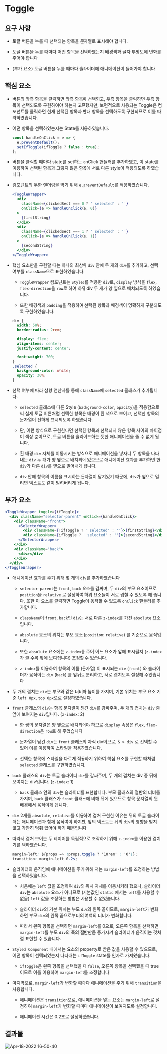 # Toggle

## 요구 사항

- 토글 버튼을 누를 때 선택되는 항목을 문자열로 표시해야 합니다.

- 토글 버튼을 누를 때마다 어떤 항목을 선택하였는지 배경색과 글자 투명도에 변화를 주어야 합니다

- (부가 요소) 토글 버튼을 누를 때마다 슬라이더에 애니메이션이 들어가야 합니다

## 핵심 요소

- 버튼의 좌측 항목을 클릭하면 좌측 항목이 선택되고, 우측 항목을 클릭하면 우측 항목이 선택되도록 구현하여야 하는지 고민했지만, 보편적으로 사용되는 Toggle은 컴포넌트를 클릭하면 현재 선택된 항목과 반대 항목을 선택하도록 구현되므로 이를 따라하였습니다.

- 어떤 항목을 선택하였는지는 State를 사용하였습니다.

  ```jsx
  const handleOnClick = e => {
    e.preventDefault();
    setIfToggle(ifToggle ? false : true);
  };
  ```

- 버튼을 클릭할 때마다 state를 set하는 onClick 핸들러를 추가하였고, 이 state를 이용하여 선택된 항목과 그렇지 않은 항목에 서로 다른 style이 적용되도록 하였습니다.

- 컴포넌트의 무한 렌더링을 막기 위해 `e.preventDefault`를 적용하였습니다.

  ```jsx
  <ToggleWrapper>
    <div
      className={clickedSect === 0 ? ' selected' : ''}
      onClick={e => handleOnClick(e, 0)}
    >
      {firstString}
    </div>
    <div
      className={clickedSect === 1 ? ' selected' : ''}
      onClick={e => handleOnClick(e, 1)}
    >
      {secondString}
    </div>
  </ToggleWrapper>
  ```

- 핵심 요소만을 구현할 때는 하나의 최상위 `div` 안에 두 개의 `div`를 추가하고, 선택 여부를 `className`으로 표현하였습니다.

  - `ToggleWrapper` 컴포넌트는 `Styled`를 적용한 `div`로, `display` 방식을 `flex`, `flex-direction`을 `row`로 하여 하위 div 두 개가 양 옆으로 배치되도록 하였습니다.

  - 또한 배경색과 `padding`을 적용하여 선택된 항목과 배경색이 명확하게 구분되도록 구현하였습니다.

  ```css
  div {
    width: 50%;
    border-radius: 2rem;

    display: flex;
    align-items: center;
    justify-content: center;

    font-weight: 700;
  }
  .selected {
    background-color: white;
    opacity: 30%;
  }
  ```

- 선택 여부에 따라 삼항 연산자를 통해 `className`에 `selected` 클래스가 추가됩니다.

  - `selected` 클래스에 다른 Style (`background-color`, `opacity`)을 적용함으로써 실제 토글 버튼처럼 선택한 항목은 배경이 흰 색으로 보이고, 선택한 항목의 문자열이 진하게 표시되도록 하였습니다.

  - 단, 이런 방식으로 구현한다면 선택된 항목과 선택되지 않은 항목 사이의 차이점이 색상 뿐이므로, 토글 버튼을 슬라이드하는 듯한 애니메이션을 줄 수 없게 됩니다.

  - 흰 배경 `div` 자체를 이동시키는 방식으로 애니메이션을 넣자니 두 항목을 나타내는 `div` 두 개가 양 옆으로 배치되어 있으므로 애니메이션 효과를 추가하면 한 `div`가 다른 `div`를 옆으로 밀어내게 됩니다.

  - `div` 안에 항목의 이름을 표시하는 문자열이 담겨있기 때문에, `div`가 옆으로 밀리면 텍스트도 같이 밀려버리게 됩니다.

## 부가 요소

```jsx
<ToggleWrapper toggle={ifToggle}>
  <div className="selector-parent" onClick={handleOnClick}>
    <div className="front">
      <SelectorWrapper>
        <div className={!ifToggle ? ' selected' : ''}>{firstString}</div>
        <div className={ifToggle ? ' selected' : ''}>{secondString}</div>
      </SelectorWrapper>
    </div>
    <div className="back">
      <div></div>
    </div>
  </div>
</ToggleWrapper>
```

- 애니메이션 효과를 주기 위해 몇 개의 `div`를 추가하였습니다

  - `selector-parent`는 `front`, `back` 요소를 감싸며, 두 `div`의 부모 요소이므로 `position`을 `relative` 로 설정하여 하위 요소들이 서로 겹칠 수 있도록 해 줍니다. 또한 이 요소를 클릭하면 Toggle이 동작할 수 있도록 `onClick` 핸들러를 추가합니다.

  - `className`이 `front`, `back`인 `div`는 서로 다른 `z-index`를 가진 `absolute` 요소입니다.

  - `absolute` 요소의 위치는 부모 요소 (`position`: `relative`) 를 기준으로 움직입니다.

  - 또한 `absolute` 요소에는 `z-index`를 주어 어느 요소가 앞에 표시될지 (`z-index`가 클 수록 앞에 보여집니다) 조정할 수 있습니다.

  - `z-index`를 이용하여 항목의 이름 (문자열) 이 표시되는 `div` (`front`) 와 슬라이더가 움직이는 `div` (`back`) 를 앞뒤로 분리하고, 서로 겹치도록 설정해 주었습니다

- 두 개의 겹치는 `div`는 부모와 같은 너비와 높이를 가지며, 기본 위치는 부모 요소 기준 `left 0px`, `top 0px`으로 설정하였습니다.

- `front` 클래스의 `div`는 항목 문자열이 담긴 `div`를 감싸주며, 두 개의 겹치는 `div` 중 앞에 보여지는 `div`입니다. (`z-index`: 2)

  - 한 쌍의 문자열은 양 옆으로 배치되어야 하므로 `display` 속성은 `flex`, `flex-direction`은 `row`로 해 주었습니다

  - 문자열이 담긴 `div`는 `front` 클래스의 자식 div이므로, `& > div` 로 선택할 수 있어 이를 이용하여 스타일을 적용하였습니다.

  - 선택한 항목에 스타일을 다르게 적용하기 위하여 핵심 요소를 구현할 때처럼 `selected` 클래스를 구현하였습니다.

- `back` 클래스의 `div`는 토글 슬라이더 `div`를 감싸주며, 두 개의 겹치는 div 중 뒤에 보여지는 div입니다. (`z-index`: 1)

  - `back` 클래스 안의 `div`는 슬라이더를 표현합니다. 부모 클래스의 절반의 너비를 가지며, `back` 클래스가 `front` 클래스에 비해 뒤에 있으므로 항목 문자열의 뒷 배경에서 움직이게 됩니다.

- `div` 2개를 `absolute`, `relative`를 이용하여 겹쳐 구현한 이유는 뒤의 토글 슬라이더는 애니메이션과 함께 움직여야 하지만, 앞의 텍스트는 뒤의 `div`의 영향을 받지 않고 가만히 멈춰 있어야 하기 때문입니다

- 따라서 겹쳐 보이는 두 레이어를 독립적으로 조작하기 위해 `z-index`를 이용한 겹치기를 택하였습니다.

  ```css
  margin-left: ${props => (props.toggle ? '10rem' : '0')};
  transition: margin-left 0.2s;
  ```

- 슬라이더의 움직임에 애니메이션을 주기 위해 저는 `margin-left`를 조정하는 방법을 선택하였습니다.

  - 처음에는 `left` 값을 조정하여 `div`의 위치 자체를 이동시키려 했으나, 슬라이더 `div`는 `absolute` 요소가 아니므로 (기본값인 `static` 에서는 `left`를 사용할 수 없음) `left` 값을 조정하는 방법은 사용할 수 없었습니다.

  - 슬라이더 `div`의 기본 위치는 부모 `div`의 왼쪽 끝이므로, `margin-left`가 변화하면 부모 `div`의 왼쪽 끝으로부터의 여백의 너비가 변화합니다.

  - 따라서 왼쪽 항목을 선택하면 `margin-left`를 0으로, 오른쪽 항목을 선택하면 `margin-left`를 부모 `div`의 폭의 절반만큼 증가시켜 슬라이더가 움직이는 것처럼 표현할 수 있습니다.

- `Styled Component` 내에서는 요소의 property로 받은 값을 사용할 수 있으므로, 어떤 항목이 선택되었는지 나타내는 `ifToggle` state를 인자로 가져왔습니다.

  - `ifToggle`은 왼쪽 항목을 선택했을 때 `false`, 오른쪽 항목을 선택했을 때 true이므로 이를 이용하여 `margin-left`를 조정합니다

- 마지막으로, `margin-left`가 변화할 때마다 애니메이션을 주기 위해 `transition`을 사용합니다.

  - 애니메이션은 `transition`으로, 애니메이션을 넣는 요소는 `margin-left`로 설정하여 `margin-left`가 변화할 때마다 애니메이션이 보여지도록 설정합니다.

  - 애니메이션 시간은 0.2초로 설정하였습니다.

## 결과물

![Apr-18-2022 16-50-40](https://user-images.githubusercontent.com/37893979/163775653-86180f9d-d6fa-4818-90ab-12a2090d915f.gif)

